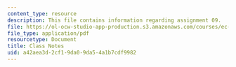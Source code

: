 ```yaml
---
content_type: resource
description: This file contains information regarding assignment 09.
file: https://ol-ocw-studio-app-production.s3.amazonaws.com/courses/ec-050-recreate-experiments-from-history-inform-the-future-from-the-past-galileo-january-iap-2010/a42aea3d2cf19da09da54a1b7cdf9982_MITEC_050IAP10_assn09.pdf
file_type: application/pdf
resourcetype: Document
title: Class Notes
uid: a42aea3d-2cf1-9da0-9da5-4a1b7cdf9982
---
```

